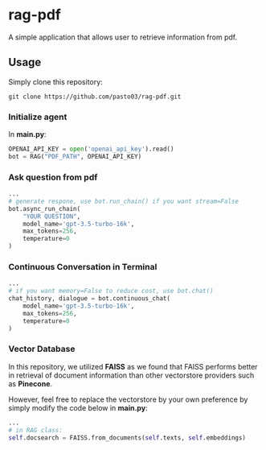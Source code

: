 # rag-pdf
A simple application that allows user to retrieve information from pdf.

## Usage
Simply clone this repository:
```
git clone https://github.com/pasto03/rag-pdf.git
```

### Initialize agent
In __main.py__:
```python
OPENAI_API_KEY = open('openai_api_key').read()
bot = RAG("PDF_PATH", OPENAI_API_KEY)
```

### Ask question from pdf
```python
...
# generate respone, use bot.run_chain() if you want stream=False
bot.async_run_chain(
    "YOUR QUESTION", 
    model_name='gpt-3.5-turbo-16k',
    max_tokens=256,
    temperature=0
)
```

### Continuous Conversation in Terminal
```python
...
# if you want memory=False to reduce cost, use bot.chat()
chat_history, dialogue = bot.continuous_chat(
    model_name='gpt-3.5-turbo-16k', 
    max_tokens=256, 
    temperature=0
)
```

### Vector Database
In this repository, we utilized __FAISS__ as we found that FAISS performs better in retrieval of document information than other vectorstore providers such as __Pinecone__. 

However, feel free to replace the vectorstore by your own preference by simply modify the code below in __main.py__:
```python
...
# in RAG class:
self.docsearch = FAISS.from_documents(self.texts, self.embeddings)
```
